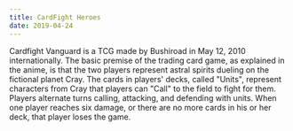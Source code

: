 ```yaml
---
title: CardFight Heroes
date: 2019-04-24
---
```

Cardfight Vanguard is a TCG made by Bushiroad in May 12, 2010 internationally. The basic premise of the trading card game, as explained in the anime, is that the two players represent astral spirits dueling on the fictional planet Cray. The cards in players' decks, called "Units", represent characters from Cray that players can "Call" to the field to fight for them. Players alternate turns calling, attacking, and defending with units. When one player reaches six damage, or there are no more cards in his or her deck, that player loses the game.
